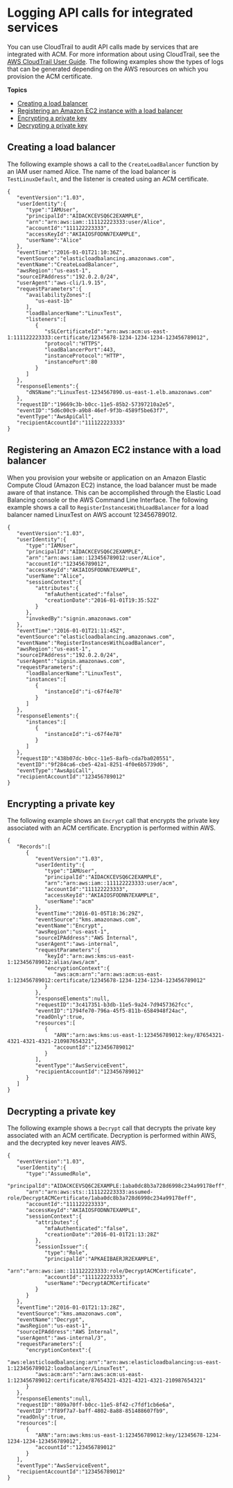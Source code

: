 # Logging API calls for integrated services<a name="ct-related"></a>

You can use CloudTrail to audit API calls made by services that are integrated with ACM\. For more information about using CloudTrail, see the [AWS CloudTrail User Guide](https://docs.aws.amazon.com/awscloudtrail/latest/userguide/cloudtrail-user-guide.html)\. The following examples show the types of logs that can be generated depending on the AWS resources on which you provision the ACM certificate\. 

**Topics**
+ [Creating a load balancer](#ct-related-lb)
+ [Registering an Amazon EC2 instance with a load balancer](#ct-related-ec2)
+ [Encrypting a private key](#ct-related-encrypt)
+ [Decrypting a private key](#ct-related-decrypt)

## Creating a load balancer<a name="ct-related-lb"></a>

The following example shows a call to the `CreateLoadBalancer` function by an IAM user named Alice\. The name of the load balancer is `TestLinuxDefault`, and the listener is created using an ACM certificate\. 

```
{
   "eventVersion":"1.03",
   "userIdentity":{
      "type":"IAMUser",
      "principalId":"AIDACKCEVSQ6C2EXAMPLE",
      "arn":"arn:aws:iam::111122223333:user/Alice",
      "accountId":"111122223333",
      "accessKeyId":"AKIAIOSFODNN7EXAMPLE",
      "userName":"Alice"
   },
   "eventTime":"2016-01-01T21:10:36Z",
   "eventSource":"elasticloadbalancing.amazonaws.com",
   "eventName":"CreateLoadBalancer",
   "awsRegion":"us-east-1",
   "sourceIPAddress":"192.0.2.0/24",
   "userAgent":"aws-cli/1.9.15",
   "requestParameters":{
      "availabilityZones":[
         "us-east-1b"
      ],
      "loadBalancerName":"LinuxTest",
      "listeners":[
         {
            "sSLCertificateId":"arn:aws:acm:us-east-1:111122223333:certificate/12345678-1234-1234-1234-123456789012",
            "protocol":"HTTPS",
            "loadBalancerPort":443,
            "instanceProtocol":"HTTP",
            "instancePort":80
         }
      ]
   },
   "responseElements":{
      "dNSName":"LinuxTest-1234567890.us-east-1.elb.amazonaws.com"
   },
   "requestID":"19669c3b-b0cc-11e5-85b2-57397210a2e5",
   "eventID":"5d6c00c9-a9b8-46ef-9f3b-4589f5be63f7",
   "eventType":"AwsApiCall",
   "recipientAccountId":"111122223333"
}
```

## Registering an Amazon EC2 instance with a load balancer<a name="ct-related-ec2"></a>

When you provision your website or application on an Amazon Elastic Compute Cloud \(Amazon EC2\) instance, the load balancer must be made aware of that instance\. This can be accomplished through the Elastic Load Balancing console or the AWS Command Line Interface\. The following example shows a call to `RegisterInstancesWithLoadBalancer` for a load balancer named LinuxTest on AWS account 123456789012\. 

```
{
   "eventVersion":"1.03",
   "userIdentity":{
      "type":"IAMUser",
      "principalId":"AIDACKCEVSQ6C2EXAMPLE",
      "arn":"arn:aws:iam::123456789012:user/ALice",
      "accountId":"123456789012",
      "accessKeyId":"AKIAIOSFODNN7EXAMPLE",
      "userName":"Alice",
      "sessionContext":{
         "attributes":{
            "mfaAuthenticated":"false",
            "creationDate":"2016-01-01T19:35:52Z"
         }
      },
      "invokedBy":"signin.amazonaws.com"
   },
   "eventTime":"2016-01-01T21:11:45Z",
   "eventSource":"elasticloadbalancing.amazonaws.com",
   "eventName":"RegisterInstancesWithLoadBalancer",
   "awsRegion":"us-east-1",
   "sourceIPAddress":"192.0.2.0/24",
   "userAgent":"signin.amazonaws.com",
   "requestParameters":{
      "loadBalancerName":"LinuxTest",
      "instances":[
         {
            "instanceId":"i-c67f4e78"
         }
      ]
   },
   "responseElements":{
      "instances":[
         {
            "instanceId":"i-c67f4e78"
         }
      ]
   },
   "requestID":"438b07dc-b0cc-11e5-8afb-cda7ba020551",
   "eventID":"9f284ca6-cbe5-42a1-8251-4f0e6b5739d6",
   "eventType":"AwsApiCall",
   "recipientAccountId":"123456789012"
}
```

## Encrypting a private key<a name="ct-related-encrypt"></a>

The following example shows an `Encrypt` call that encrypts the private key associated with an ACM certificate\. Encryption is performed within AWS\. 

```
{
   "Records":[
      {
         "eventVersion":"1.03",
         "userIdentity":{
            "type":"IAMUser",
            "principalId":"AIDACKCEVSQ6C2EXAMPLE",
            "arn":"arn:aws:iam::111122223333:user/acm",
            "accountId":"111122223333",
            "accessKeyId":"AKIAIOSFODNN7EXAMPLE",
            "userName":"acm"
         },
         "eventTime":"2016-01-05T18:36:29Z",
         "eventSource":"kms.amazonaws.com",
         "eventName":"Encrypt",
         "awsRegion":"us-east-1",
         "sourceIPAddress":"AWS Internal",
         "userAgent":"aws-internal",
         "requestParameters":{
            "keyId":"arn:aws:kms:us-east-1:123456789012:alias/aws/acm",
            "encryptionContext":{
               "aws:acm:arn":"arn:aws:acm:us-east-1:123456789012:certificate/12345678-1234-1234-1234-123456789012"
            }
         },
         "responseElements":null,
         "requestID":"3c417351-b3db-11e5-9a24-7d9457362fcc",
         "eventID":"1794fe70-796a-45f5-811b-6584948f24ac",
         "readOnly":true,
         "resources":[
            {
               "ARN":"arn:aws:kms:us-east-1:123456789012:key/87654321-4321-4321-4321-210987654321",
               "accountId":"123456789012"
            }
         ],
         "eventType":"AwsServiceEvent",
         "recipientAccountId":"123456789012"
      }
   ]
}
```

## Decrypting a private key<a name="ct-related-decrypt"></a>

The following example shows a `Decrypt` call that decrypts the private key associated with an ACM certificate\. Decryption is performed within AWS, and the decrypted key never leaves AWS\. 

```
{
   "eventVersion":"1.03",
   "userIdentity":{
      "type":"AssumedRole",
      "principalId":"AIDACKCEVSQ6C2EXAMPLE:1aba0dc8b3a728d6998c234a99178eff",
      "arn":"arn:aws:sts::111122223333:assumed-role/DecryptACMCertificate/1aba0dc8b3a728d6998c234a99178eff",
      "accountId":"111122223333",
      "accessKeyId":"AKIAIOSFODNN7EXAMPLE",
      "sessionContext":{
         "attributes":{
            "mfaAuthenticated":"false",
            "creationDate":"2016-01-01T21:13:28Z"
         },
         "sessionIssuer":{
            "type":"Role",
            "principalId":"APKAEIBAERJR2EXAMPLE",
            "arn":"arn:aws:iam::111122223333:role/DecryptACMCertificate",
            "accountId":"111122223333",
            "userName":"DecryptACMCertificate"
         }
      }
   },
   "eventTime":"2016-01-01T21:13:28Z",
   "eventSource":"kms.amazonaws.com",
   "eventName":"Decrypt",
   "awsRegion":"us-east-1",
   "sourceIPAddress":"AWS Internal",
   "userAgent":"aws-internal/3",
   "requestParameters":{
      "encryptionContext":{
         "aws:elasticloadbalancing:arn":"arn:aws:elasticloadbalancing:us-east-1:123456789012:loadbalancer/LinuxTest",
         "aws:acm:arn":"arn:aws:acm:us-east-1:123456789012:certificate/87654321-4321-4321-4321-210987654321"
      }
   },
   "responseElements":null,
   "requestID":"809a70ff-b0cc-11e5-8f42-c7fdf1cb6e6a",
   "eventID":"7f89f7a7-baff-4802-8a88-851488607fb9",
   "readOnly":true,
   "resources":[
      {
         "ARN":"arn:aws:kms:us-east-1:123456789012:key/12345678-1234-1234-1234-123456789012",
         "accountId":"123456789012"
      }
   ],
   "eventType":"AwsServiceEvent",
   "recipientAccountId":"123456789012"
}
```